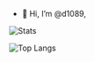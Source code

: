 - 👋 Hi, I’m @d1089, 

![Stats](https://github-readme-stats.vercel.app/api?username=d1089&show_icons=true&theme=dark)


![Top Langs](https://github-readme-stats.vercel.app/api/top-langs/?username=d1089&show_icons=true&theme=dark)

<!-- 👀 I’m interested in Making solutions which can help 
 🌱 I’m currently learning ...
- 💞️ I’m looking to collaborate on ...
- 📫 How to reach me ...

d1089/d1089 is a ✨ special ✨ repository because its `README.md` (this file) appears on your GitHub profile.
You can click the Preview link to take a look at your changes.
--->
